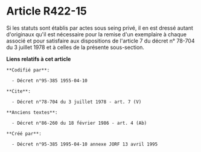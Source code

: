 # Article R422-15

Si les statuts sont établis par actes sous seing privé, il en est dressé autant d'originaux qu'il est nécessaire pour la
remise d'un exemplaire à chaque associé et pour satisfaire aux dispositions de l'article 7 du décret n° 78-704 du 3 juillet
1978 et à celles de la présente sous-section.

**Liens relatifs à cet article**

	**Codifié par**:

	  - Décret n°95-385 1955-04-10

	**Cite**:

	  - Décret n°78-704 du 3 juillet 1978 - art. 7 (V)

	**Anciens textes**:

	  - Décret n°86-260 du 18 février 1986 - art. 4 (Ab)

	**Créé par**:

	  - Décret n°95-385 1995-04-10 annexe JORF 13 avril 1995
